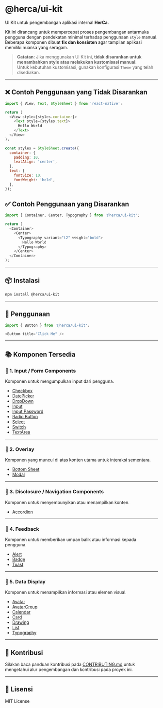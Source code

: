 # @herca/ui-kit

UI Kit untuk pengembangan aplikasi internal **HerCa**.

Kit ini dirancang untuk mempercepat proses pengembangan antarmuka pengguna dengan pendekatan minimal terhadap penggunaan `style` manual. Beberapa komponen dibuat **fix dan konsisten** agar tampilan aplikasi memiliki nuansa yang seragam.

> **Catatan:** Jika menggunakan UI Kit ini, **tidak disarankan untuk menambahkan style atau melakukan kustomisasi manual**.  
> Untuk kebutuhan kustomisasi, gunakan konfigurasi `Theme` yang telah disediakan.

---

## ❌ Contoh Penggunaan yang Tidak Disarankan

```js
import { View, Text, StyleSheet } from 'react-native';

return (
  <View style={styles.container}>
    <Text style={styles.text}>
      Hello World
    </Text>
  </View>
);

const styles = StyleSheet.create({
  container: {
    padding: 10,
    textAlign: 'center',
  },
  text: {
    fontSize: 10,
    fontWeight: 'bold',
  },
});
```

## ✅ Contoh Penggunaan yang Disarankan

```js
import { Container, Center, Typography } from '@herca/ui-kit';

return (
  <Container>
    <Center>
      <Typography variant="t2" weight="bold">
        Hello World
      </Typography>
    </Center>
  </Container>
);
```

---

## 📦 Instalasi

```bash
npm install @herca/ui-kit
```

---

## 🚀 Penggunaan

```js
import { Button } from '@herca/ui-kit';

<Button title="Click Me" />
```

---

## 📚 Komponen Tersedia

### 🔹 1. Input / Form Components

Komponen untuk mengumpulkan input dari pengguna.

- [Checkbox](../src/Checkbox/README.md)
- [DatePicker](../src/DatePicker/README.md)
- [DropDown](../src/DropDown/README.md)
- [Input](../src/Input/README.md)
- [Input Password](../src/InputPassword/README.md)
- [Radio Button](../src/RadioButton/README.md)
- [Select](../src/Select/README.md)
- [Switch](../src/Switch/README.md)
- [TextArea](../src/TextArea/README.md)

---

### 🔹 2. Overlay

Komponen yang muncul di atas konten utama untuk interaksi sementara.

- [Bottom Sheet](./src/BottomSheet/README.md)
- [Modal](../src/Modal/README.md)

---

### 🔹 3. Disclosure / Navigation Components

Komponen untuk menyembunyikan atau menampilkan konten.

- [Accordion](../src/Accordion/README.md)

---

### 🔹 4. Feedback 

Komponen untuk memberikan umpan balik atau informasi kepada pengguna.

- [Alert](./src/Alert/README.md)
- [Badge](./src/Badge/README.md)
- [Toast](./src/Toast/README.md)

---

### 🔹 5. Data Display

Komponen untuk menampilkan informasi atau elemen visual.

- [Avatar](./src/Avatar/README.md)
- [AvatarGroup](./src/Alert/README.md)
- [Calendar](../src/Calendar/README.md)
- [Card](../src/Card/README.md)
- [Drawing](../src/Drawing/README.md)
- [List](../src/List/README.md)
- [Typography](../src/Typography/README.md)

---

## 🤝 Kontribusi

Silakan baca panduan kontribusi pada [CONTRIBUTING.md](CONTRIBUTING.md) untuk mengetahui alur pengembangan dan kontribusi pada proyek ini.

---

## 📄 Lisensi

MIT License